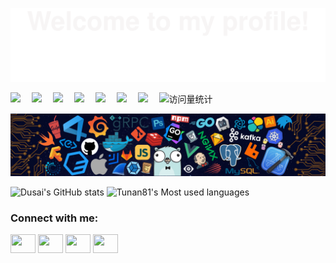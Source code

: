 ![](assets/Bottom_up.svg)

<!-- profile logo 个人资料徽标 -->

<div>
    <a href="https://github.com/Tunan81"><img src="https://img.shields.io/badge/Website-博客-blue" /></a>&emsp;
    <a href="https://github.com/Tunan81"><img src="https://img.shields.io/badge/Twitter-推特-blue" /></a>&emsp;
    <a href="https://github.com/Tunan81"><img src="https://img.shields.io/badge/YouTube-油管-c32136" /></a>&emsp;
    <a href="https://github.com/Tunan81"><img src="https://img.shields.io/badge/WeChat-微信-07c160" /></a>&emsp;
    <a href="https://github.com/Tunan81"><img src="https://img.shields.io/badge/Bilibili-B站-ff69b4" /></a>&emsp;
    <a href="https://github.com/Tunan81"><img src="https://img.shields.io/badge/CSDN-论坛-c32136" /></a>&emsp;
    <a href="https://github.com/Tunan81"><img src="https://img.shields.io/badge/Zhihu-知乎-blue" /></a>&emsp;
    <!-- visitor statistics logo 访问量统计徽标 -->
    <img src="https://komarev.com/ghpvc/?username=Tunan81&label=Views&color=0e75b6&style=flat" alt="访问量统计" />
</div>


<!--   my-header-img -->
![](./src/header_.png)

![Dusai's GitHub stats](https://github-readme-stats.vercel.app/api?username=Tunan81)
![Tunan81's Most used languages](https://github-readme-stats.vercel.app/api/top-langs/?username=Tunan81&layout=compact&hide_border=true&langs_count=10)
<h3 align="left">Connect with me:</h3>
<p align="left">
<a href="your link" target="blank"><img align="center" src="https://cdn.jsdelivr.net/npm/simple-icons@3.0.1/icons/twitter.svg" alt="" height="30" width="40" /></a>
<a href="your link" target="blank"><img align="center" src="https://cdn.jsdelivr.net/npm/simple-icons@3.0.1/icons/linkedin.svg" alt="" height="30" width="40" /></a>
<a href="your link" target="blank"><img align="center" src="https://cdn.jsdelivr.net/npm/simple-icons@3.0.1/icons/instagram.svg" alt="" height="30" width="40" /></a>
<a href="your link" target="blank"><img align="center" src="https://cdn.jsdelivr.net/npm/simple-icons@3.0.1/icons/youtube.svg" alt="" height="30" width="40" /></a>
</p>
<!--
**Tunan81/Tunan81** is a ✨ _special_ ✨ repository because its `README.md` (this file) appears on your GitHub profile.

Here are some ideas to get you started:

- 🔭 I’m currently working on ...
- 🌱 I’m currently learning ...
- 👯 I’m looking to collaborate on ...
- 🤔 I’m looking for help with ...
- 💬 Ask me about ...
- 📫 How to reach me: ...
- 😄 Pronouns: ...
- ⚡ Fun fact: ...
  -->
  ![](https://raw.githubusercontent.com/Tunan81/Tunan81/main/assets/github-contribution-grid-snake.svg)
